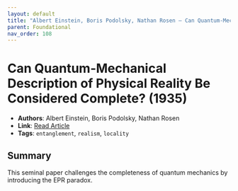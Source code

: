 ```yaml
---
layout: default
title: "Albert Einstein, Boris Podolsky, Nathan Rosen – Can Quantum-Mechanical Description of Physical Reality Be Considered Complete? (1935)"
parent: Foundational
nav_order: 108
---
```


# Can Quantum-Mechanical Description of Physical Reality Be Considered Complete? (1935)

- **Authors**: Albert Einstein, Boris Podolsky, Nathan Rosen  
- **Link**: [Read Article](https://link.aps.org/doi/10.1103/PhysRev.47.777)  
- **Tags**: `entanglement`, `realism`, `locality`

## Summary

This seminal paper challenges the completeness of quantum mechanics by introducing the EPR paradox.
